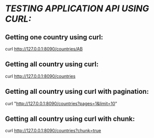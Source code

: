 






# **_TESTING APPLICATION API USING CURL:_**

## Getting one country using curl:

curl http://127.0.0.1:8090/countries/AB

## Getting all country using curl:

curl http://127.0.0.1:8090/countries

## Getting all country using curl with pagination:

curl "http://127.0.0.1:8090/countries?pages=1&limit=10"

## Getting all country using curl with chunk:

curl http://127.0.0.1:8090/countries?chunk=true

